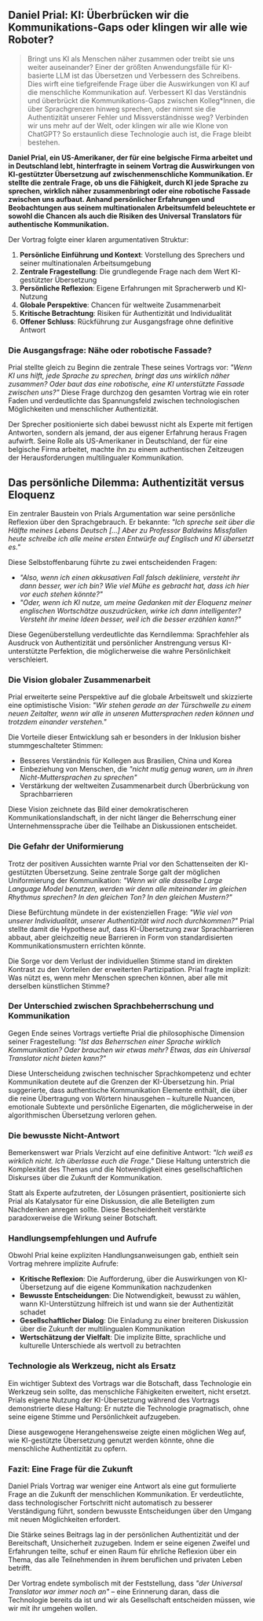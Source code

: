 ## Daniel Prial: KI: Überbrücken wir die Kommunikations-Gaps oder klingen wir alle wie Roboter?

> Bringt uns KI als Menschen näher zusammen oder treibt sie uns weiter auseinander? Einer der größten Anwendungsfälle für KI-basierte LLM ist das Übersetzen und Verbessern des Schreibens. Dies wirft eine tiefgreifende Frage über die Auswirkungen von KI auf die menschliche Kommunikation auf.
Verbessert KI das Verständnis und überbrückt die Kommunikations-Gaps zwischen Kolleg*Innen, die über Sprachgrenzen hinweg sprechen, oder nimmt sie die Authentizität unserer Fehler und Missverständnisse weg? Verbinden wir uns mehr auf der Welt, oder klingen wir alle wie Klone von ChatGPT? So erstaunlich diese Technologie auch ist, die Frage bleibt bestehen.

**Daniel Prial, ein US-Amerikaner, der für eine belgische Firma arbeitet und in Deutschland lebt, hinterfragte in seinem Vortrag die Auswirkungen von KI-gestützter Übersetzung auf zwischenmenschliche Kommunikation. Er stellte die zentrale Frage, ob uns die Fähigkeit, durch KI jede Sprache zu sprechen, wirklich näher zusammenbringt oder eine robotische Fassade zwischen uns aufbaut. Anhand persönlicher Erfahrungen und Beobachtungen aus seinem multinationalen Arbeitsumfeld beleuchtete er sowohl die Chancen als auch die Risiken des Universal Translators für authentische Kommunikation.**

Der Vortrag folgte einer klaren argumentativen Struktur:

1. **Persönliche Einführung und Kontext**: Vorstellung des Sprechers und seiner multinationalen Arbeitsumgebung
2. **Zentrale Fragestellung**: Die grundlegende Frage nach dem Wert KI-gestützter Übersetzung
3. **Persönliche Reflexion**: Eigene Erfahrungen mit Spracherwerb und KI-Nutzung
4. **Globale Perspektive**: Chancen für weltweite Zusammenarbeit
5. **Kritische Betrachtung**: Risiken für Authentizität und Individualität
6. **Offener Schluss**: Rückführung zur Ausgangsfrage ohne definitive Antwort

### Die Ausgangsfrage: Nähe oder robotische Fassade?

Prial stellte gleich zu Beginn die zentrale These seines Vortrags vor: *"Wenn KI uns hilft, jede Sprache zu sprechen, bringt das uns wirklich näher zusammen? Oder baut das eine robotische, eine KI unterstützte Fassade zwischen uns?"* Diese Frage durchzog den gesamten Vortrag wie ein roter Faden und verdeutlichte das Spannungsfeld zwischen technologischen Möglichkeiten und menschlicher Authentizität.

Der Sprecher positionierte sich dabei bewusst nicht als Experte mit fertigen Antworten, sondern als jemand, der aus eigener Erfahrung heraus Fragen aufwirft. Seine Rolle als US-Amerikaner in Deutschland, der für eine belgische Firma arbeitet, machte ihn zu einem authentischen Zeitzeugen der Herausforderungen multilingualer Kommunikation.

## Das persönliche Dilemma: Authentizität versus Eloquenz

Ein zentraler Baustein von Prials Argumentation war seine persönliche Reflexion über den Sprachgebrauch. Er bekannte: *"Ich spreche seit über die Hälfte meines Lebens Deutsch [...] Aber zu Professor Baldwins Missfallen heute schreibe ich alle meine ersten Entwürfe auf Englisch und KI übersetzt es."*

Diese Selbstoffenbarung führte zu zwei entscheidenden Fragen:

- *"Also, wenn ich einen akkusativen Fall falsch dekliniere, versteht ihr dann besser, wer ich bin? Wie viel Mühe es gebracht hat, dass ich hier vor euch stehen könnte?"*
- *"Oder, wenn ich KI nutze, um meine Gedanken mit der Eloquenz meiner englischen Wortschätze auszudrücken, wirke ich dann intelligenter? Versteht ihr meine Ideen besser, weil ich die besser erzählen kann?"*

Diese Gegenüberstellung verdeutlichte das Kerndilemma: Sprachfehler als Ausdruck von Authentizität und persönlicher Anstrengung versus KI-unterstützte Perfektion, die möglicherweise die wahre Persönlichkeit verschleiert.

### Die Vision globaler Zusammenarbeit

Prial erweiterte seine Perspektive auf die globale Arbeitswelt und skizzierte eine optimistische Vision: *"Wir stehen gerade an der Türschwelle zu einem neuen Zeitalter, wenn wir alle in unseren Muttersprachen reden können und trotzdem einander verstehen."*

Die Vorteile dieser Entwicklung sah er besonders in der Inklusion bisher stummgeschalteter Stimmen:

- Besseres Verständnis für Kollegen aus Brasilien, China und Korea
- Einbeziehung von Menschen, die *"nicht mutig genug waren, um in ihren Nicht-Muttersprachen zu sprechen"*
- Verstärkung der weltweiten Zusammenarbeit durch Überbrückung von Sprachbarrieren

Diese Vision zeichnete das Bild einer demokratischeren Kommunikationslandschaft, in der nicht länger die Beherrschung einer Unternehmenssprache über die Teilhabe an Diskussionen entscheidet.

### Die Gefahr der Uniformierung

Trotz der positiven Aussichten warnte Prial vor den Schattenseiten der KI-gestützten Übersetzung. Seine zentrale Sorge galt der möglichen Uniformierung der Kommunikation: *"Wenn wir alle dasselbe Large Language Model benutzen, werden wir denn alle miteinander im gleichen Rhythmus sprechen? In den gleichen Ton? In den gleichen Mustern?"*

Diese Befürchtung mündete in der existenziellen Frage: *"Wie viel von unserer Individualität, unserer Authentizität wird noch durchkommen?"* Prial stellte damit die Hypothese auf, dass KI-Übersetzung zwar Sprachbarrieren abbaut, aber gleichzeitig neue Barrieren in Form von standardisierten Kommunikationsmustern errichten könnte.

Die Sorge vor dem Verlust der individuellen Stimme stand im direkten Kontrast zu den Vorteilen der erweiterten Partizipation. Prial fragte implizit: Was nützt es, wenn mehr Menschen sprechen können, aber alle mit derselben künstlichen Stimme?

### Der Unterschied zwischen Sprachbeherrschung und Kommunikation

Gegen Ende seines Vortrags vertiefte Prial die philosophische Dimension seiner Fragestellung: *"Ist das Beherrschen einer Sprache wirklich Kommunikation? Oder brauchen wir etwas mehr? Etwas, das ein Universal Translator nicht bieten kann?"*

Diese Unterscheidung zwischen technischer Sprachkompetenz und echter Kommunikation deutete auf die Grenzen der KI-Übersetzung hin. Prial suggerierte, dass authentische Kommunikation Elemente enthält, die über die reine Übertragung von Wörtern hinausgehen – kulturelle Nuancen, emotionale Subtexte und persönliche Eigenarten, die möglicherweise in der algorithmischen Übersetzung verloren gehen.

### Die bewusste Nicht-Antwort

Bemerkenswert war Prials Verzicht auf eine definitive Antwort: *"Ich weiß es wirklich nicht. Ich überlasse euch die Frage."* Diese Haltung unterstrich die Komplexität des Themas und die Notwendigkeit eines gesellschaftlichen Diskurses über die Zukunft der Kommunikation.

Statt als Experte aufzutreten, der Lösungen präsentiert, positionierte sich Prial als Katalysator für eine Diskussion, die alle Beteiligten zum Nachdenken anregen sollte. Diese Bescheidenheit verstärkte paradoxerweise die Wirkung seiner Botschaft.

### Handlungsempfehlungen und Aufrufe

Obwohl Prial keine expliziten Handlungsanweisungen gab, enthielt sein Vortrag mehrere implizite Aufrufe:

- **Kritische Reflexion**: Die Aufforderung, über die Auswirkungen von KI-Übersetzung auf die eigene Kommunikation nachzudenken
- **Bewusste Entscheidungen**: Die Notwendigkeit, bewusst zu wählen, wann KI-Unterstützung hilfreich ist und wann sie der Authentizität schadet
- **Gesellschaftlicher Dialog**: Die Einladung zu einer breiteren Diskussion über die Zukunft der multilingualen Kommunikation
- **Wertschätzung der Vielfalt**: Die implizite Bitte, sprachliche und kulturelle Unterschiede als wertvoll zu betrachten

### Technologie als Werkzeug, nicht als Ersatz

Ein wichtiger Subtext des Vortrags war die Botschaft, dass Technologie ein Werkzeug sein sollte, das menschliche Fähigkeiten erweitert, nicht ersetzt. Prials eigene Nutzung der KI-Übersetzung während des Vortrags demonstrierte diese Haltung: Er nutzte die Technologie pragmatisch, ohne seine eigene Stimme und Persönlichkeit aufzugeben.

Diese ausgewogene Herangehensweise zeigte einen möglichen Weg auf, wie KI-gestützte Übersetzung genutzt werden könnte, ohne die menschliche Authentizität zu opfern.

### Fazit: Eine Frage für die Zukunft

Daniel Prials Vortrag war weniger eine Antwort als eine gut formulierte Frage an die Zukunft der menschlichen Kommunikation. Er verdeutlichte, dass technologischer Fortschritt nicht automatisch zu besserer Verständigung führt, sondern bewusste Entscheidungen über den Umgang mit neuen Möglichkeiten erfordert.

Die Stärke seines Beitrags lag in der persönlichen Authentizität und der Bereitschaft, Unsicherheit zuzugeben. Indem er seine eigenen Zweifel und Erfahrungen teilte, schuf er einen Raum für ehrliche Reflexion über ein Thema, das alle Teilnehmenden in ihrem beruflichen und privaten Leben betrifft.

Der Vortrag endete symbolisch mit der Feststellung, dass *"der Universal Translator war immer noch an"* – eine Erinnerung daran, dass die Technologie bereits da ist und wir als Gesellschaft entscheiden müssen, wie wir mit ihr umgehen wollen.